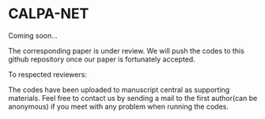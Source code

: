 # CALPA-NET

Coming soon...

The corresponding paper is under review. We will push the codes to
this github repository once our paper is fortunately accepted.

To respected reviewers:

The codes have been uploaded to manuscript central as supporting
materials. Feel free to contact us by sending a mail to the first
author(can be anonymous) if you meet with any problem when running the
codes.
